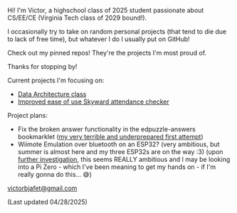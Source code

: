 Hi! I'm Victor, a highschool class of 2025 student passionate about CS/EE/CE (Virginia Tech class of 2029 bound!).

I occasionally try to take on random personal projects (that tend to die due to lack of free time), but whatever I do I usually put on GitHub!

Check out my pinned repos! They're the projects I'm most proud of.

Thanks for stopping by!

Current projects I'm focusing on:
- [Data Architecture class](https://github.com/victorbjafet/data_architecture)
- [Improved ease of use Skyward attendance checker](https://github.com/victorbjafet/absences)

Project plans:
- Fix the broken answer functionality in the edpuzzle-answers bookmarklet ([my very terrible and underprepared first attempt](https://github.com/victorbjafet/edpuzzle-answers))
- Wiimote Emulation over bluetooth on an ESP32? (very ambitious, but summer is almost here and my three ESP32s are on the way :3) (upon [further investigation](https://chatgpt.com/share/680f3d27-e998-800e-b116-d6cd8855c7af), this seems REALLY ambitious and I may be looking into a Pi Zero - which I've been meaning to get my hands on - if I'm really gonna do this... 😅)


victorbjafet@gmail.com

(Last updated 04/28/2025)

<!--
**victorbjafet/victorbjafet** is a ✨ _special_ ✨ repository because its `README.md` (this file) appears on your GitHub profile.

Here are some ideas to get you started:

- 🔭 I’m currently working on ...
- 🌱 I’m currently learning ...
- 👯 I’m looking to collaborate on ...
- 🤔 I’m looking for help with ...
- 💬 Ask me about ...
- 📫 How to reach me: ...
- 😄 Pronouns: ...
- ⚡ Fun fact: ...
-->
